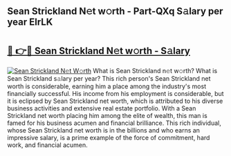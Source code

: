 ## Sean Strickland N𝚎t w𝚘rth - Part-QXq S𝚊lary per year ElrLK

# <h2><a href="http://gc47q3.nevu.top/?p=Sean+Strickland">🔗 👉🔴 Sean Strickland N𝚎t w𝚘rth - S𝚊lary</a></h2>

[![Sean Strickland N𝚎t W𝚘rth](https://i.imgur.com/Oavwk0R.jpeg)](http://gc47q3.nevu.top/?p=Sean+Strickland)
What is Sean Strickland n𝚎t w𝚘rth? What is Sean Strickland s𝚊lary per year?
This rich person's Sean Strickland net worth is considerable, earning him a place among the industry's most financially successful. His income from his employment is considerable, but it is eclipsed by Sean Strickland net worth, which is attributed to his diverse business activities and extensive real estate portfolio. With a Sean Strickland net worth placing him among the elite of wealth, this man is famed for his business acumen and financial brilliance. This rich individual, whose Sean Strickland net worth is in the billions and who earns an impressive salary, is a prime example of the force of commitment, hard work, and financial acumen.

